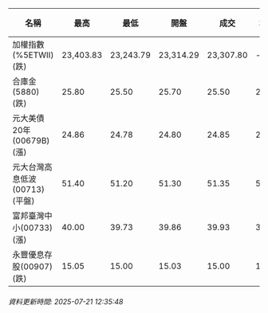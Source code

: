 | 名稱 | 最高 | 最低 | 開盤 | 成交 | 均價 | 成交金額(億) | 昨收 | 漲跌幅 | 漲跌 | 總量 | 昨量 | 振幅 |
| -------- | -------- | -------- | -------- |-------- | -------- | -------- |-------- |-------- |-------- | -------- | -------- |-------- |
|加權指數(%5ETWII) (跌)|23,403.83|23,243.79|23,314.29|23,307.80|-|2,305.84|23,383.13|0.32%|75.33|4,146,900|0|0.68%|
|合庫金(5880) (跌)|25.80|25.50|25.70|25.50|25.61|0.906|25.70|0.78%|0.20|3,535|6,868|1.17%|
|元大美債20年(00679B) (漲)|24.86|24.78|24.80|24.85|24.82|4.93|24.84|0.04%|0.01|19,835|39,077|0.32%|
|元大台灣高息低波(00713) (平盤)|51.40|51.20|51.30|51.35|51.31|2.72|51.35|0.00%|0.00|5,303|9,576|0.39%|
|富邦臺灣中小(00733) (漲)|40.00|39.73|39.86|39.93|39.90|0.160|39.81|0.30%|0.12|402|753|0.68%|
|永豐優息存股(00907) (跌)|15.05|15.00|15.03|15.00|15.02|0.224|15.01|0.07%|0.01|1,488|1,276|0.33%|
###### 資料更新時間: 2025-07-21 12:35:48
